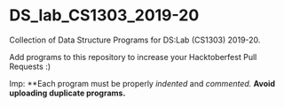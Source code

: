 # DS_lab_CS1303_2019-20
Collection of Data Structure Programs for DS:Lab (CS1303) 2019-20.

Add programs to this repository to increase your Hacktoberfest Pull Requests :)

Imp: **Each program must be properly _indented_ and _commented._                                                                                **Avoid uploading duplicate programs.**
     
